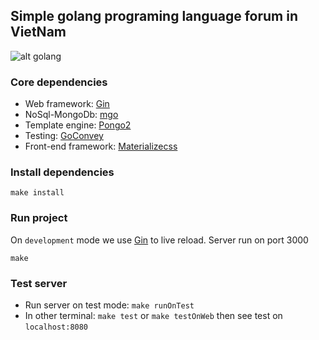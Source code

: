 ## Simple golang programing language forum in VietNam 

 ![alt golang](https://raw.githubusercontent.com/golang-vietnam/forum/master/public/img/isomorphic_code_share.png "golang programing language")

### Core dependencies
- Web framework: [Gin](https://github.com/gin-gonic/gin)
- NoSql-MongoDb: [mgo](http://labix.org/mgo)
- Template engine: [Pongo2](https://github.com/flosch/pongo2)
- Testing: [GoConvey](http://goconvey.co/)
- Front-end framework: [Materializecss](http://materializecss.com)

### Install dependencies
    
    make install

### Run project
On `development` mode we use [Gin](https://github.com/codegangsta/gin) to live reload. Server run on port 3000

    make

### Test server
- Run server on test mode: `make runOnTest`
- In other terminal: `make test` or `make testOnWeb` then see test on `localhost:8080`

